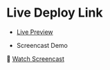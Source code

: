 # Live Deploy Link  

-  [Live Preview](https://dev-coding-challenge-steel.vercel.app/)  

-  Screencast Demo  

🎥 [Watch Screencast](https://github.com/user-attachments/assets/3b177c72-d093-478d-b350-c1555ea31f36)



